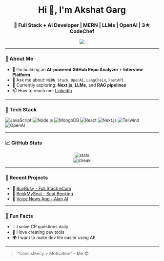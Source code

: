 <h1 align="center">Hi 👋, I'm Akshat Garg</h1>
<h3 align="center">🚀 Full Stack + AI Developer | MERN | LLMs | OpenAI | 3★ CodeChef</h3>

<p align="center">
  <img src="https://readme-typing-svg.demolab.com/?lines=Full+Stack+Dev+%7C+MERN+Stack;AI+Engineer+%7C+OpenAI%2C+LangChain;Always+Learning+New+Things...&center=true&width=440&height=45&color=58A6FF&vCenter=true&pause=1000&size=22" />
</p>

---

### 🧠 About Me
- 🔭 I’m building an **AI-powered GitHub Repo Analyzer + Interview Platform**
- 💬 Ask me about: `MERN Stack`, `OpenAI`, `LangChain`, `FastAPI`
- 🌱 Currently exploring: **Next.js**, **LLMs**, and **RAG pipelines**
- 📫 How to reach me: [LinkedIn](https://www.linkedin.com/in/your-profile)

---

### 💼 Tech Stack
![JavaScript](https://img.shields.io/badge/-JavaScript-black?style=flat-square&logo=javascript)
![Node.js](https://img.shields.io/badge/-Node.js-black?style=flat-square&logo=node.js)
![MongoDB](https://img.shields.io/badge/-MongoDB-black?style=flat-square&logo=mongodb)
![React](https://img.shields.io/badge/-React-black?style=flat-square&logo=react)
![Next.js](https://img.shields.io/badge/-Next.js-black?style=flat-square&logo=next.js)
![Tailwind](https://img.shields.io/badge/-TailwindCSS-black?style=flat-square&logo=tailwind-css)
![OpenAI](https://img.shields.io/badge/-OpenAI-black?style=flat-square&logo=openai)

---

### 📈 GitHub Stats
<p align="center">
  <img src="https://github-readme-stats.vercel.app/api?username=akshatgarg&show_icons=true&theme=tokyonight" alt="stats" />
  <br />
  <img src="https://github-readme-streak-stats.herokuapp.com?user=akshatgarg&theme=tokyonight" alt="streak" />
</p>

---

### 🧠 Recent Projects
- 🔗 [BuyBusy - Full Stack eCom](https://github.com/akshatgarg/BuyBusy)
- 🎯 [BookMySeat - Seat Booking](https://github.com/akshatgarg/BookMySeat)
- 📰 [Voice News App - Alan AI](https://github.com/akshatgarg/Voice-News)

---

### 🎯 Fun Facts
- 💡 I solve CP questions daily
- 📕 I love creating dev tools
- 🌍 I want to make dev life easier using AI!

---

> “Consistency > Motivation” – Me 😎
